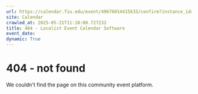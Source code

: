 ```yaml
---
url: https://calendar.fiu.edu/event/49676014415633/confirm?instance_id=49676014416658&return=https%3A%2F%2Fcalendar.fiu.edu%2FBBC
site: Calendar
crawled_at: 2025-05-21T11:18:08.727232
title: 404 - Localist Event Calendar Software
event_date: 
dynamic: True
---
```


# 404 - not found
We couldn't find the page on this community event platform.
